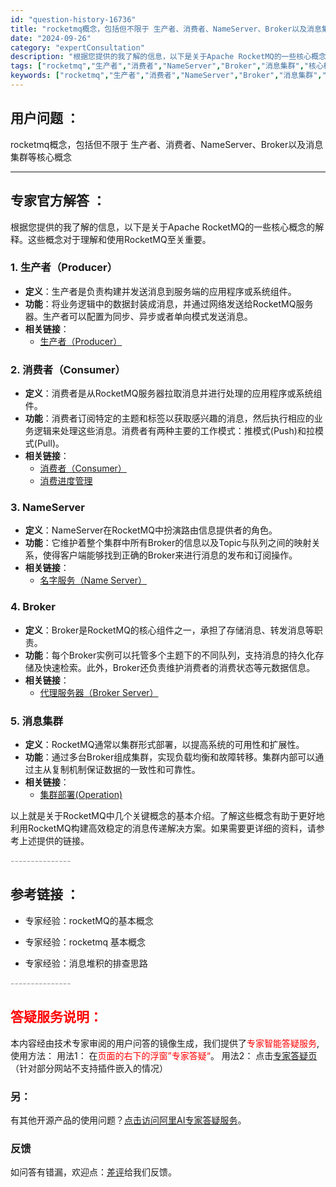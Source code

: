 ```yaml
---
id: "question-history-16736"
title: "rocketmq概念，包括但不限于 生产者、消费者、NameServer、Broker以及消息集群等核心概念"
date: "2024-09-26"
category: "expertConsultation"
description: "根据您提供的我了解的信息，以下是关于Apache RocketMQ的一些核心概念的解释。这些概念对于理解和使用RocketMQ至关重要。### 1. 生产者（Producer）- **定义**：生产者是负责构建并发送消息到服务端的应用程序或系统组件。- **功能**：将业务逻辑中的数据封装成消息，并"
tags: ["rocketmq","生产者","消费者","NameServer","Broker","消息集群","核心概念"]
keywords: ["rocketmq","生产者","消费者","NameServer","Broker","消息集群","核心概念"]
---
```


## 用户问题 ： 
 rocketmq概念，包括但不限于 生产者、消费者、NameServer、Broker以及消息集群等核心概念  

---------------
## 专家官方解答 ：

根据您提供的我了解的信息，以下是关于Apache RocketMQ的一些核心概念的解释。这些概念对于理解和使用RocketMQ至关重要。

### 1. 生产者（Producer）

- **定义**：生产者是负责构建并发送消息到服务端的应用程序或系统组件。
- **功能**：将业务逻辑中的数据封装成消息，并通过网络发送给RocketMQ服务器。生产者可以配置为同步、异步或者单向模式发送消息。
- **相关链接**：
  - [生产者（Producer）](https://rocketmq.apache.org/zh/docs/domainModel/04producer)

### 2. 消费者（Consumer）

- **定义**：消费者是从RocketMQ服务器拉取消息并进行处理的应用程序或系统组件。
- **功能**：消费者订阅特定的主题和标签以获取感兴趣的消息，然后执行相应的业务逻辑来处理这些消息。消费者有两种主要的工作模式：推模式(Push)和拉模式(Pull)。
- **相关链接**：
  - [消费者（Consumer）](https://rocketmq.apache.org/zh/docs/domainModel/08consumer)
  - [消费进度管理](https://rocketmq.apache.org/zh/docs/featureBehavior/09consumerprogress)

### 3. NameServer

- **定义**：NameServer在RocketMQ中扮演路由信息提供者的角色。
- **功能**：它维护着整个集群中所有Broker的信息以及Topic与队列之间的映射关系，使得客户端能够找到正确的Broker来进行消息的发布和订阅操作。
- **相关链接**：
  - [名字服务（Name Server）](#6-名字服务nameserver)

### 4. Broker

- **定义**：Broker是RocketMQ的核心组件之一，承担了存储消息、转发消息等职责。
- **功能**：每个Broker实例可以托管多个主题下的不同队列，支持消息的持久化存储及快速检索。此外，Broker还负责维护消费者的消费状态等元数据信息。
- **相关链接**：
  - [代理服务器（Broker Server）](#5-代理服务器broker-server)

### 5. 消息集群

- **定义**：RocketMQ通常以集群形式部署，以提高系统的可用性和扩展性。
- **功能**：通过多台Broker组成集群，实现负载均衡和故障转移。集群内部可以通过主从复制机制保证数据的一致性和可靠性。
- **相关链接**：
  - [集群部署(Operation)](operation.md)

以上就是关于RocketMQ中几个关键概念的基本介绍。了解这些概念有助于更好地利用RocketMQ构建高效稳定的消息传递解决方案。如果需要更详细的资料，请参考上述提供的链接。


<font color="#949494">---------------</font> 


## 参考链接 ：

* 专家经验：rocketMQ的基本概念 
 
 * 专家经验：rocketmq  基本概念 
 
 * 专家经验：消息堆积的排查思路 


 <font color="#949494">---------------</font> 
 


## <font color="#FF0000">答疑服务说明：</font> 

本内容经由技术专家审阅的用户问答的镜像生成，我们提供了<font color="#FF0000">专家智能答疑服务</font>,使用方法：
用法1： 在<font color="#FF0000">页面的右下的浮窗”专家答疑“</font>。
用法2： 点击[专家答疑页](https://answer.opensource.alibaba.com/docs/intro)（针对部分网站不支持插件嵌入的情况）
### 另：


有其他开源产品的使用问题？[点击访问阿里AI专家答疑服务](https://answer.opensource.alibaba.com/docs/intro)。
### 反馈
如问答有错漏，欢迎点：[差评](https://ai.nacos.io/user/feedbackByEnhancerGradePOJOID?enhancerGradePOJOId=17278)给我们反馈。
